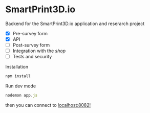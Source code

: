# SmartPrint3D.io

Backend for the SmartPrint3D.io application and reserarch project

- [x] Pre-survey form
- [x] API 
- [ ] Post-survey form
- [ ] Integration with the *shop*
- [ ] Tests and security

Installation

```javascript
npm install
```

Run dev mode

```javascript
nodemon app.js
```

then you can connect to [localhost:8082!](http://localhost:8082/) 